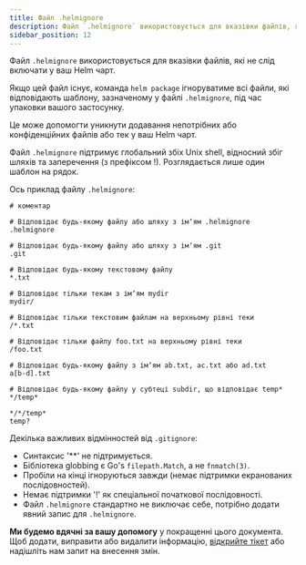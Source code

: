 ```yaml
---
title: Файл .helmignore
description: Файл `.helmignore` використовується для вказівки файлів, які не слід включати у ваш Helm чарт.
sidebar_position: 12
---
```


Файл `.helmignore` використовується для вказівки файлів, які не слід включати у ваш Helm чарт.

Якщо цей файл існує, команда `helm package` ігноруватиме всі файли, які відповідають шаблону, зазначеному у файлі `.helmignore`, під час упаковки вашого застосунку.

Це може допомогти уникнути додавання непотрібних або конфіденційних файлів або тек у ваш Helm чарт.

Файл `.helmignore` підтримує глобальний збіх Unix shell, відносний збіг шляхів та заперечення (з префіксом !). Розглядається лише один шаблон на рядок.

Ось приклад файлу `.helmignore`:

```none
# коментар

# Відповідає будь-якому файлу або шляху з імʼям .helmignore
.helmignore

# Відповідає будь-якому файлу або шляху з імʼям .git
.git

# Відповідає будь-якому текстовому файлу
*.txt

# Відповідає тільки текам з імʼям mydir
mydir/

# Відповідає тільки текстовим файлам на верхньому рівні теки
/*.txt

# Відповідає тільки файлу foo.txt на верхньому рівні теки
/foo.txt

# Відповідає будь-якому файлу з імʼям ab.txt, ac.txt або ad.txt
a[b-d].txt

# Відповідає будь-якому файлу у субтеці subdir, що відповідає temp*
*/temp*

*/*/temp*
temp?
```

Декілька важливих відмінностей від `.gitignore`:

- Синтаксис '**' не підтримується.
- Бібліотека globbing є Go's `filepath.Match`, а не `fnmatch(3)`.
- Пробіли на кінці ігноруються завжди (немає підтримки екранованих послідовностей).
- Немає підтримки '\!' як спеціальної початкової послідовності.
- Файл `.helmignore` стандартно не виключає себе, потрібно додати явний запис для `.helmignore`.

**Ми будемо вдячні за вашу допомогу** у покращенні цього документа. Щоб додати, виправити або видалити інформацію, [відкрийте тікет](https://github.com/helm/helm-www/issues) або надішліть нам запит на внесення змін.
